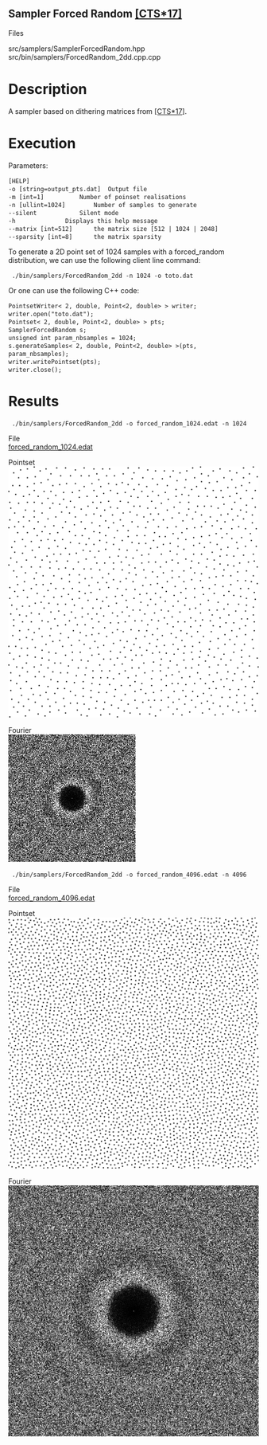 Sampler Forced Random [[CTS*17]](https://link.springer.com/article/10.1007/s00371-017-1392-7)
------------------------------------------------------------------------------------------------

Files

src/samplers/SamplerForcedRandom.hpp  
src/bin/samplers/ForcedRandom_2dd.cpp.cpp

Description
===========

A sampler based on dithering matrices from [[CTS*17]](https://link.springer.com/article/10.1007/s00371-017-1392-7).

Execution
=========

Parameters:  

	[HELP]
	-o [string=output_pts.dat]	Output file
	-m [int=1]			Number of poinset realisations
	-n [ullint=1024]		Number of samples to generate
	--silent 			Silent mode
	-h 				Displays this help message
	--matrix [int=512] 		the matrix size [512 | 1024 | 2048]
	--sparsity [int=8] 		the matrix sparsity
			

To generate a 2D point set of 1024 samples with a forced_random distribution, we can use the following client line command:

     ./bin/samplers/ForcedRandom_2dd -n 1024 -o toto.dat 

Or one can use the following C++ code:

    
    PointsetWriter< 2, double, Point<2, double> > writer;
    writer.open("toto.dat");
    Pointset< 2, double, Point<2, double> > pts;
    SamplerForcedRandom s;
    unsigned int param_nbsamples = 1024;
    s.generateSamples< 2, double, Point<2, double> >(pts, param_nbsamples);
    writer.writePointset(pts);
    writer.close();
    			

Results
=======

     ./bin/samplers/ForcedRandom_2dd -o forced_random_1024.edat -n 1024 

File  
[forced_random_1024.edat](data/forced_random/forced_random_1024.edat)

Pointset  
[![](data/forced_random/forced_random_1024.png)](data/forced_random/forced_random_1024.png)

Fourier  
[![](data/forced_random/forced_random_1024_fourier.png)](data/forced_random/forced_random_1024_fourier.png)

     ./bin/samplers/ForcedRandom_2dd -o forced_random_4096.edat -n 4096 

File  
[forced_random_4096.edat](data/forced_random/forced_random_4096.edat)

Pointset  
[![](data/forced_random/forced_random_4096.png)](data/forced_random/forced_random_4096.png)

Fourier  
[![](data/forced_random/forced_random_4096_fourier.png)](data/forced_random/forced_random_4096_fourier.png)
